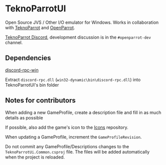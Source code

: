 # TeknoParrotUI

Open Source JVS / Other I/O emulator for Windows. Works in collaboration with [TeknoParrot](https://teknoparrot.com) and [OpenParrot](https://github.com/teknogods/OpenParrot).

[TeknoParrot Discord](https://discord.gg/kmWgGDe), development discussion is in the ``#openparrot-dev`` channel.

## Dependencies

[discord-rpc-win](https://github.com/discordapp/discord-rpc/releases/download/v3.4.0/discord-rpc-win.zip)

Extract ``discord-rpc.dll`` (``win32-dynamic\bin\discord-rpc.dll``) into TeknoParrotUI's bin folder

## Notes for contributors

When adding a new GameProfile, create a description file and fill in as much details as possible

If possible, also add the game's icon to the [Icons](https://github.com/teknogods/TeknoParrotUIThumbnails/tree/master/Icons) repository.

When updating a GameProfile, increment the ``GameProfileRevision``.

Do not commit any GameProfile/Descriptions changes to the ``TeknoParrotUi.Common.csproj`` file. The files will be added automatically when the project is reloaded.
